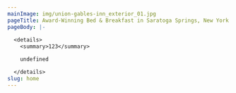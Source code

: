 ```yaml
---
mainImage: img/union-gables-inn_exterior_01.jpg
pageTitle: Award-Winning Bed & Breakfast in Saratoga Springs, New York
pageBody: |-
  
  <details>
    <summary>123</summary>

    undefined

  </details>
slug: home
---
```

